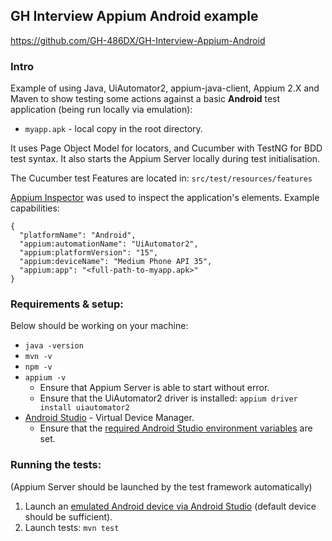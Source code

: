 ## GH Interview Appium Android example

https://github.com/GH-486DX/GH-Interview-Appium-Android

### Intro

Example of using Java, UiAutomator2, appium-java-client, Appium 2.X and Maven to show testing some actions against a basic **Android** test application (being run locally via emulation):

* `myapp.apk` - local copy in the root directory.

It uses Page Object Model for locators, and Cucumber with TestNG for BDD test syntax. It also starts the Appium Server locally during test initialisation.

The Cucumber test Features are located in: `src/test/resources/features`

[Appium Inspector](https://github.com/appium/appium-inspector) was used to inspect the application's elements. Example capabilities:

```
{
  "platformName": "Android",
  "appium:automationName": "UiAutomator2",
  "appium:platformVersion": "15",
  "appium:deviceName": "Medium Phone API 35",
  "appium:app": "<full-path-to-myapp.apk>"
}
```

### Requirements & setup:

Below should be working on your machine:

* `java -version`
* `mvn -v`
* `npm -v`
* `appium -v`
  * Ensure that Appium Server is able to start without error.
  * Ensure that the UiAutomator2 driver is installed: `appium driver install uiautomator2`
* [Android Studio](https://developer.android.com/studio) - Virtual Device Manager.
  * Ensure that the [required Android Studio environment variables](https://developer.android.com/tools/variables) are set.

### Running the tests:

(Appium Server should be launched by the test framework automatically)

1. Launch an [emulated Android device via Android Studio](https://developer.android.com/studio/run/managing-avds) (default device should be sufficient).
2. Launch tests: `mvn test`